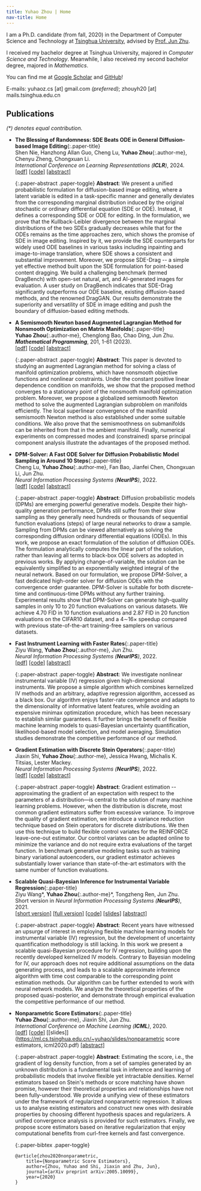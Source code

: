 ```yaml
---
title: Yuhao Zhou | Home
nav-title: Home
---
```

I am a Ph.D. candidate (from fall, 2020) in the Department of Computer Science and Technology at [Tsinghua University](https://www.tsinghua.edu.cn/en/), advised by [Prof. Jun Zhu](http://ml.cs.tsinghua.edu.cn/~jun). 

I received my bachelor degree at Tsinghua University, majored in _Computer Science and Technology_. 
Meanwhile, I also received my second bachelor degree, majored in _Mathematics_.

You can find me at [Google Scholar](https://scholar.google.com/citations?user=GKLRbxoAAAAJ&hl=en) and [GitHub](http://github.com/miskcoo/)!

E-mails: yuhaoz.cs [at] gmail.com _(preferred)_; zhouyh20 [at] mails.tsinghua.edu.cn

<!--## Preprints-->

## Publications

_(*) denotes equal contribution._

* **The Blessing of Randomness: SDE Beats ODE in General Diffusion-based Image Editing**{:.paper-title}  
  Shen Nie, Hanzhong Allan Guo, Cheng Lu, **Yuhao Zhou**{:.author-me}, Chenyu Zheng, Chongxuan Li.  
  _International Conference on Learning Representations (**ICLR**)_, 2024.  
  [[pdf]](https://arxiv.org/abs/2311.01410)
  [[code]](https://github.com/ML-GSAI/SDE-Drag)
  [[abstract]](javascript:void(0);)

  {:.paper-abstract .paper-toggle}
  **Abstract**: We present a unified probabilistic formulation for diffusion-based image editing, where a latent variable is edited in a task-specific manner and generally deviates from the corresponding marginal distribution induced by the original stochastic or ordinary differential equation (SDE or ODE). Instead, it defines a corresponding SDE or ODE for editing. In the formulation, we prove that the Kullback-Leibler divergence between the marginal distributions of the two SDEs gradually decreases while that for the ODEs remains as the time approaches zero, which shows the promise of SDE in image editing. Inspired by it, we provide the SDE counterparts for widely used ODE baselines in various tasks including inpainting and image-to-image translation, where SDE shows a consistent and substantial improvement. Moreover, we propose SDE-Drag -- a simple yet effective method built upon the SDE formulation for point-based content dragging. We build a challenging benchmark (termed DragBench) with open-set natural, art, and AI-generated images for evaluation. A user study on DragBench indicates that SDE-Drag significantly outperforms our ODE baseline, existing diffusion-based methods, and the renowned DragGAN. Our results demonstrate the superiority and versatility of SDE in image editing and push the boundary of diffusion-based editing methods.

* **A Semismooth Newton based Augmented Lagrangian Method for Nonsmooth Optimization on Matrix Manifolds**{:.paper-title}  
  **Yuhao Zhou**{:.author-me}, Chenglong Bao, Chao Ding, Jun Zhu.  
  _**Mathematical Programming**_, 201, 1-61 (2023).  
  [[pdf]](https://link.springer.com/article/10.1007/s10107-022-01898-1)
  [[code]](https://github.com/miskcoo/almssn)
  [[abstract]](javascript:void(0);)

  {:.paper-abstract .paper-toggle}
  **Abstract**: This paper is devoted to studying an augmented Lagrangian method for solving a class of manifold optimization problems, which have nonsmooth objective functions and nonlinear constraints. Under the constant positive linear dependence condition on manifolds, we show that the proposed method converges to a stationary point of the nonsmooth manifold optimization problem. Moreover, we propose a globalized semismooth Newton method to solve the augmented Lagrangian subproblem on manifolds efficiently. The local superlinear convergence of the manifold semismooth Newton method is also established under some suitable conditions. We also prove that the semismoothness on submanifolds can be inherited from that in the ambient manifold. Finally, numerical experiments on compressed modes and (constrained) sparse principal component analysis illustrate the advantages of the proposed method.

* **DPM-Solver: A Fast ODE Solver for Diffusion Probabilistic Model Sampling in Around 10 Steps**{:.paper-title}  
  Cheng Lu, **Yuhao Zhou**{:.author-me}, Fan Bao, Jianfei Chen, Chongxuan Li, Jun Zhu.  
  _Neural Information Processing Systems (**NeurIPS**)_, 2022.  
  [[pdf]](https://arxiv.org/abs/2206.00927)
  [[code]](https://github.com/LuChengTHU/dpm-solver)
  [[abstract]](javascript:void(0);)

  {:.paper-abstract .paper-toggle}
  **Abstract**: Diffusion probabilistic models (DPMs) are emerging powerful generative models. Despite their high-quality generation performance, DPMs still suffer from their slow sampling as they generally need hundreds or thousands of sequential function evaluations (steps) of large neural networks to draw a sample. Sampling from DPMs can be viewed alternatively as solving the corresponding diffusion ordinary differential equations (ODEs). In this work, we propose an exact formulation of the solution of diffusion ODEs. The formulation analytically computes the linear part of the solution, rather than leaving all terms to black-box ODE solvers as adopted in previous works. By applying change-of-variable, the solution can be equivalently simplified to an exponentially weighted integral of the neural network. Based on our formulation, we propose DPM-Solver, a fast dedicated high-order solver for diffusion ODEs with the convergence order guarantee. DPM-Solver is suitable for both discrete-time and continuous-time DPMs without any further training. Experimental results show that DPM-Solver can generate high-quality samples in only 10 to 20 function evaluations on various datasets. We achieve 4.70 FID in 10 function evaluations and 2.87 FID in 20 function evaluations on the CIFAR10 dataset, and a 4∼16× speedup compared with previous state-of-the-art training-free samplers on various datasets.

* **Fast Instrument Learning with Faster Rates**{:.paper-title}  
  Ziyu Wang, **Yuhao Zhou**{:.author-me}, Jun Zhu.  
  _Neural Information Processing Systems (**NeurIPS**)_, 2022.  
  [[pdf]](https://arxiv.org/abs/2205.10772)
  [[code]](https://github.com/meta-inf/fil)
  [[abstract]](javascript:void(0);)

  {:.paper-abstract .paper-toggle}
  **Abstract**: We investigate nonlinear instrumental variable (IV) regression given high-dimensional instruments. We propose a simple algorithm which combines kernelized IV methods and an arbitrary, adaptive regression algorithm, accessed as a black box. Our algorithm enjoys faster-rate convergence and adapts to the dimensionality of informative latent features, while avoiding an expensive minimax optimization procedure, which has been necessary to establish similar guarantees. It further brings the benefit of flexible machine learning models to quasi-Bayesian uncertainty quantification, likelihood-based model selection, and model averaging. Simulation studies demonstrate the competitive performance of our method.

* **Gradient Estimation with Discrete Stein Operators**{:.paper-title}  
  Jiaxin Shi, **Yuhao Zhou**{:.author-me}, Jessica Hwang, Michalis K. Titsias, Lester Mackey.  
  _Neural Information Processing Systems (**NeurIPS**)_, 2022.  
  [[pdf]](https://arxiv.org/abs/2202.09497) 
  [[code]](https://github.com/thjashin/rodeo)
  [[abstract]](javascript:void(0);)

  {:.paper-abstract .paper-toggle}
  **Abstract**: Gradient estimation -- approximating the gradient of an expectation with respect to the parameters of a distribution—is central to the solution of many machine learning problems. However, when the distribution is discrete, most common gradient estimators suffer from excessive variance. To improve the quality of gradient estimation, we introduce a variance reduction technique based on Stein operators for discrete distributions. We then use this technique to build flexible control variates for the REINFORCE leave-one-out estimator. Our control variates can be adapted online to minimize the variance and do not require extra evaluations of the target function. In benchmark generative modeling tasks such as training binary variational autoencoders, our gradient estimator achieves substantially lower variance than state-of-the-art estimators with the same number of function evaluations.

* **Scalable Quasi-Bayesian Inference for Instrumental Variable Regression**{:.paper-title}  
  Ziyu Wang\*, **Yuhao Zhou**{:.author-me}\*, Tongzheng Ren, Jun Zhu.  
  Short version in _Neural Information Processing Systems (**NeurIPS**)_, 2021.  
  [[short version]](https://proceedings.neurips.cc/paper/2021/hash/56a3107cad6611c8337ee36d178ca129-Abstract.html)
  [[full version]](https://arxiv.org/abs/2106.08750) 
  [[code]](https://github.com/meta-inf/qbdiv)
  [[slides]](https://ml.cs.tsinghua.edu.cn/~ziyu/static/p/qbdiv/slides-1.pdf)
  [[abstract]](javascript:void(0);)

  {:.paper-abstract .paper-toggle}
  **Abstract**: Recent years have witnessed an upsurge of interest in employing flexible machine learning models for instrumental variable (IV) regression, but the development of uncertainty quantification methodology is still lacking. In this work we present a scalable quasi-Bayesian procedure for IV regression, building upon the recently developed kernelized IV models. Contrary to Bayesian modeling for IV, our approach does not require additional assumptions on the data generating process, and leads to a scalable approximate inference algorithm with time cost comparable to the corresponding point estimation methods. Our algorithm can be further extended to work with neural network models. We analyze the theoretical properties of the proposed quasi-posterior, and demonstrate through empirical evaluation the competitive performance of our method. 

* **Nonparametric Score Estimators**{:.paper-title}  
  **Yuhao Zhou**{:.author-me}, Jiaxin Shi, Jun Zhu.  
  _International Conference on Machine Learning (**ICML**)_, 2020.  
  [[pdf]](http://proceedings.mlr.press/v119/zhou20c.html) 
  [[code]](https://github.com/miskcoo/kscore) 
  [[slides]](https://ml.cs.tsinghua.edu.cn/~yuhao/slides/nonparametric score estimators, icml2020.pdf)
  [[abstract]](javascript:void(0);)

  {:.paper-abstract .paper-toggle}
  **Abstract**: Estimating the score, i.e., the gradient of log density function, from a set of samples generated by an unknown distribution is a fundamental task in inference and learning of probabilistic models that involve flexible yet intractable densities. Kernel estimators based on Stein's methods or score matching have shown promise, however their theoretical properties and relationships have not been fully-understood. We provide a unifying view of these estimators under the framework of regularized nonparametric regression. It allows us to analyse existing estimators and construct new ones with desirable properties by choosing different hypothesis spaces and regularizers. A unified convergence analysis is provided for such estimators. Finally, we propose score estimators based on iterative regularization that enjoy computational benefits from curl-free kernels and fast convergence.

  {:.paper-bibtex .paper-toggle}
  ```plain
  @article{zhou2020nonparametric,
	  title={Nonparametric Score Estimators},
	  author={Zhou, Yuhao and Shi, Jiaxin and Zhu, Jun},
	  journal={arXiv preprint arXiv:2005.10099},
	  year={2020}
  }
  ```
